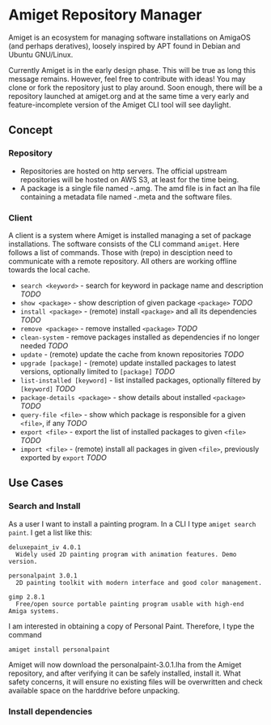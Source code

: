 # Amiget Repository Manager

Amiget is an ecosystem for managing software installations on AmigaOS (and perhaps deratives), loosely inspired by APT found in
Debian and Ubuntu GNU/Linux.

Currently Amiget is in the early design phase. This will be true as long this message remains. However, feel free to contribute with
ideas! You may clone or fork the repository just to play around. Soon enough, there will be a repository launched at amiget.org
and at the same time a very early and feature-incomplete version of the Amiget CLI tool will see daylight.

## Concept

### Repository

* Repositories are hosted on http servers. The official upstream repositories will be hosted on AWS S3, at least for the time being.
* A package is a single file named <filename>-<version>.amg. The amd file is in fact an lha file containing a metadata file named <filename>-<version>.meta and the software files.

### Client

A client is a system where Amiget is installed managing a set of package installations. The software consists of the CLI command `amiget`. Here follows a list of commands. Those with (repo) in desciption need to communicate with a remote repository. All others are working offline towards the local cache.

* `search <keyword>` - search for keyword in package name and description *TODO*
* `show <package>` - show description of given package `<package>` *TODO*
* `install <package>` - (remote) install `<package>` and all its dependencies *TODO*
* `remove <package>` - remove installed `<package>` *TODO*
* `clean-system` - remove packages installed as dependencies if no longer needed *TODO*
* `update` - (remote) update the cache from known repositories *TODO*
* `upgrade [package]` - (remote) update installed packages to latest versions, optionally limited to `[package]` *TODO*
* `list-installed [keyword]` - list installed packages, optionally filtered by `[keyword]` *TODO*
* `package-details <package>` - show details about installed `<package>` *TODO*
* `query-file <file>` - show which package is responsible for a given `<file>`, if any *TODO*
* `export <file>` - export the list of installed packages to given `<file>` *TODO*
* `import <file>` - (remote) install all packages in given `<file>`, previously exported by `export` *TODO*

## Use Cases

### Search and Install
As a user I want to install a painting program. In a CLI I type `amiget search paint`. I get a list like this:

    deluxepaint_iv 4.0.1
      Widely used 2D painting program with animation features. Demo version.

    personalpaint 3.0.1
      2D painting toolkit with modern interface and good color management.

    gimp 2.8.1
      Free/open source portable painting program usable with high-end Amiga systems.

I am interested in obtaining a copy of Personal Paint. Therefore, I type the command

    amiget install personalpaint

Amiget will now download the personalpaint-3.0.1.lha from the Amiget repository, and after verifying it can be 
safely installed, install it. What safety concerns, it will ensure no existing files will be overwritten and check available
space on the harddrive before unpacking.

### Install dependencies

